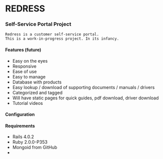 # REDRESS
### Self-Service Portal Project   

```no-highlight
Redress is a customer self-service portal.
This is a work-in-progress project. In its infancy.
```
   
   

#### Features (future)
* Easy on the eyes
* Responsive
* Ease of use
* Easy to manage
* Database with products
* Easy lookup / download of supporting documents / manuals / drivers
* Categorized and tagged
* Will have static pages for quick guides, pdf download, driver download
* Tutorial videos
   

   


#### Configuration
   



#### Requirements
*   Rails 4.0.2
*   Ruby 2.0.0-P353
*   Mongoid from GitHub
*   

